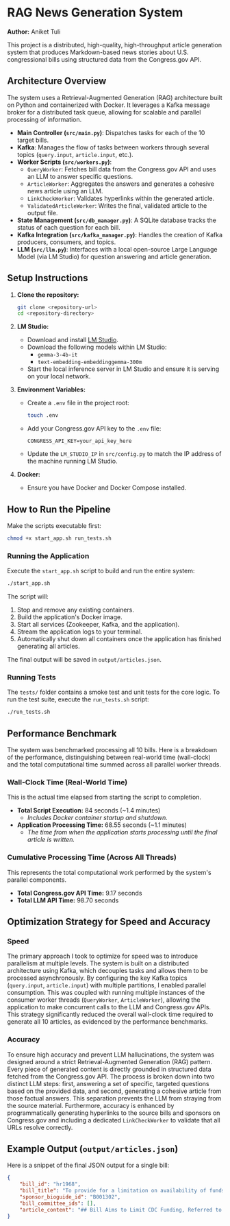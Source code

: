 # RAG News Generation System

**Author:** Aniket Tuli

This project is a distributed, high-quality, high-throughput article generation system that produces Markdown-based news stories about U.S. congressional bills using structured data from the Congress.gov API.

## Architecture Overview

The system uses a Retrieval-Augmented Generation (RAG) architecture built on Python and containerized with Docker. It leverages a Kafka message broker for a distributed task queue, allowing for scalable and parallel processing of information.

-   **Main Controller (`src/main.py`)**: Dispatches tasks for each of the 10 target bills.
-   **Kafka**: Manages the flow of tasks between workers through several topics (`query.input`, `article.input`, etc.).
-   **Worker Scripts (`src/workers.py`)**:
    -   `QueryWorker`: Fetches bill data from the Congress.gov API and uses an LLM to answer specific questions.
    -   `ArticleWorker`: Aggregates the answers and generates a cohesive news article using an LLM.
    -   `LinkCheckWorker`: Validates hyperlinks within the generated article.
    -   `ValidatedArticleWorker`: Writes the final, validated article to the output file.
-   **State Management (`src/db_manager.py`)**: A SQLite database tracks the status of each question for each bill.
-   **Kafka Integration (`src/kafka_manager.py`)**: Handles the creation of Kafka producers, consumers, and topics.
-   **LLM (`src/llm.py`)**: Interfaces with a local open-source Large Language Model (via LM Studio) for question answering and article generation.

## Setup Instructions

1.  **Clone the repository:**
    ```bash
    git clone <repository-url>
    cd <repository-directory>
    ```

2.  **LM Studio:**
    -   Download and install [LM Studio](https://lmstudio.ai/).
    -   Download the following models within LM Studio:
        -   `gemma-3-4b-it`
        -   `text-embedding-embeddinggemma-300m`
    -   Start the local inference server in LM Studio and ensure it is serving on your local network.

3.  **Environment Variables:**
    -   Create a `.env` file in the project root:
        ```bash
        touch .env
        ```
    -   Add your Congress.gov API key to the `.env` file:
        ```
        CONGRESS_API_KEY=your_api_key_here
        ```
    -   Update the `LM_STUDIO_IP` in `src/config.py` to match the IP address of the machine running LM Studio.

4.  **Docker:**
    -   Ensure you have Docker and Docker Compose installed.

## How to Run the Pipeline

Make the scripts executable first:
```bash
chmod +x start_app.sh run_tests.sh
```

### Running the Application
Execute the `start_app.sh` script to build and run the entire system:

```bash
./start_app.sh
```

The script will:
1.  Stop and remove any existing containers.
2.  Build the application's Docker image.
3.  Start all services (Zookeeper, Kafka, and the application).
4.  Stream the application logs to your terminal.
5.  Automatically shut down all containers once the application has finished generating all articles.

The final output will be saved in `output/articles.json`.

### Running Tests
The `tests/` folder contains a smoke test and unit tests for the core logic. To run the test suite, execute the `run_tests.sh` script:

```bash
./run_tests.sh
```

## Performance Benchmark

The system was benchmarked processing all 10 bills. Here is a breakdown of the performance, distinguishing between real-world time (wall-clock) and the total computational time summed across all parallel worker threads.

### Wall-Clock Time (Real-World Time)
This is the actual time elapsed from starting the script to completion.

-   **Total Script Execution:** 84 seconds (~1.4 minutes)
    -   *Includes Docker container startup and shutdown.*
-   **Application Processing Time:** 68.55 seconds (~1.1 minutes)
    -   *The time from when the application starts processing until the final article is written.*

### Cumulative Processing Time (Across All Threads)
This represents the total computational work performed by the system's parallel components.

-   **Total Congress.gov API Time:** 9.17 seconds
-   **Total LLM API Time:** 98.70 seconds

## Optimization Strategy for Speed and Accuracy

### Speed

The primary approach I took to optimize for speed was to introduce parallelism at multiple levels. The system is built on a distributed architecture using Kafka, which decouples tasks and allows them to be processed asynchronously. By configuring the key Kafka topics (`query.input`, `article.input`) with multiple partitions, I enabled parallel consumption. This was coupled with running multiple instances of the consumer worker threads (`QueryWorker`, `ArticleWorker`), allowing the application to make concurrent calls to the LLM and Congress.gov APIs. This strategy significantly reduced the overall wall-clock time required to generate all 10 articles, as evidenced by the performance benchmarks.

### Accuracy

To ensure high accuracy and prevent LLM hallucinations, the system was designed around a strict Retrieval-Augmented Generation (RAG) pattern. Every piece of generated content is directly grounded in structured data fetched from the Congress.gov API. The process is broken down into two distinct LLM steps: first, answering a set of specific, targeted questions based on the provided data, and second, generating a cohesive article from those factual answers. This separation prevents the LLM from straying from the source material. Furthermore, accuracy is enhanced by programmatically generating hyperlinks to the source bills and sponsors on Congress.gov and including a dedicated `LinkCheckWorker` to validate that all URLs resolve correctly.

## Example Output (`output/articles.json`)

Here is a snippet of the final JSON output for a single bill:
```json
{
    "bill_id": "hr1968",
    "bill_title": "To provide for a limitation on availability of funds for Department of Health and Human Services, Centers for Disease Control and Prevention Injury Prevention and Control for fiscal year 2024.",
    "sponsor_bioguide_id": "B001302",
    "bill_committee_ids": [],
    "article_content": "## Bill Aims to Limit CDC Funding, Referred to Health Subcommittee\\n\\n**Washington D.C.** – Legislation proposing a funding limitation for the Centers for Disease Control and Prevention (CDC) for fiscal year 2024 has been introduced in the U.S. House of Representatives. Designated as H.R. 1968, the bill is currently under review by the Subcommittee on Health.\\n\\nSponsored by Representative Andy Biggs (R-AZ-5), the measure seeks to restrict funding for the CDC. As of April 7, 2023, the bill has been officially referred to this subcommittee for consideration.\\n\\nAccording to available information, five members have cosponsored H.R. 1968, with one cosponsor having subsequently withdrawn their support. However, details regarding the specific committee membership on the Subcommittee on Health remain undisclosed at this time. \\n\\nCurrently, no information is available regarding any hearings or discussions related to the bill’s potential impact. The latest documented action indicates only that it was referred to the subcommittee – without further outlining any prior proceedings or debate. Furthermore, no amendments have been reported in connection with H.R. 1968."
}
```